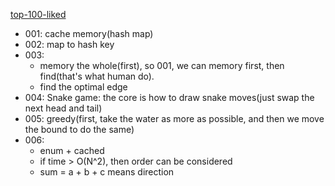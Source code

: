 [top-100-liked](https://leetcode.cn/studyplan/top-100-liked/)

- 001: cache memory(hash map)
- 002: map to hash key
- 003: 
    - memory the whole(first), so 001, we can memory first, then find(that's what human do). 
    - find the optimal edge
- 004:
    Snake game: the core is how to draw snake moves(just swap the next head and tail)
- 005:
    greedy(first, take the water as more as possible, and then we move the bound to do the same)
- 006:
    - enum + cached
    - if time > O(N^2), then order can be considered
    - sum = a + b + c means direction
